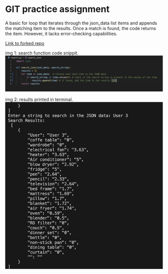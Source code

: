 # GIT practice assignment

A basic for loop that iterates through the json_data list items and appends the matching item to the results. Once a match is found, the code returns the item. However, it lacks error-checking capabilities.

[Link to forked repo](https://github.com/mobajemu/github-lab1)

img 1: search function code snippit.
<img src="codesnippit.png" alt="search function code snippit">

img 2: results printed in terminal.
<img src="results.png" alt="results printed in terminal">
